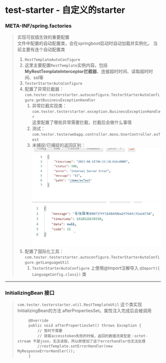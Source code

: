 # test-starter - 自定义的starter


### META-INF/spring.factories
> 实现可拔插生效的重要配置  
> 文件中配置的自动配置类，会在springboot启动时自动加载并实例化。
> 当前主要有连个自动配置类
> 1. `RestTemplateAutoConfigure`  
>   1. 这里主要配置`RestTemplate`实例内容。包括 **MyRestTemplateInterceptor拦截器**、连接超时时间、读取超时时间、ssl等
> 2. `TesterStarterAutoConfigure`  
>   1. 配置了异常拦截器： `com.tester.testerstarter.autoconfigure.TesterStarterAutoConfigure.getBusinessExceptionHandler`
>      1. 异常拦截实现类： `com.tester.testerstarter.exception.BusinessExceptionHandler`   
>这里配置了哪些异常需要拦截，拦截后会做什么事情
>      2. 测试： `com.tester.testerwebapp.controller.mono.UserController.exTest`
>      3. 未捕捉/已捕捉的返回区别： 
>         ![uncache](../readmefile/starter/uncatch_response.jpg)
>         ![cached](../readmefile/starter/catched_response.jpg)
>   2. 配置了国际化工具： `com.tester.testerstarter.autoconfigure.TesterStarterAutoConfigure.getLanguageUtil`
>      1.  `TesterStarterAutoConfigure` 上使用@Import注解导入 `@Import({ LanguageConfig.class})` 类
---  

### InitializingBean 接口
> `com.tester.testerstarter.util.RestTemplateUtil` 这个类实现 InitializingBean的方法 afterPropertiesSet。属性注入完成后会被调用
> ```
>      @Override
>      public void afterPropertiesSet() throws Exception {
>          // 暂时不需要
>          // 获取accesstoken失败的时候，返回的数据流类型是：octet-stream 不是json，无法读取。所以即使加了这个errorhandler也无法处理
>          //restTemplate.setErrorHandler(new MyResponseErrorHandler());  
>      }
> ```















































